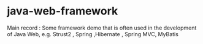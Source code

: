 # java-web-framework
Main record : Some framework demo that is often used in the development of Java Web, e.g. Strust2 , Spring ,Hibernate , Spring MVC, MyBatis
